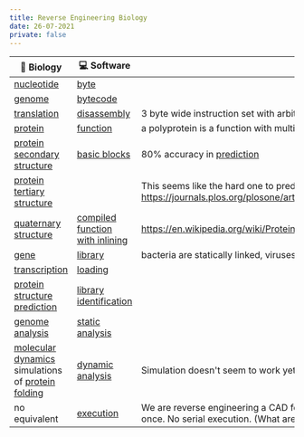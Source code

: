 ```yaml
---
title: Reverse Engineering Biology
date: 26-07-2021
private: false
---
```


| 🔬 Biology                                                                                                                                             | 💻 Software                                                                          | Notes                                                                                                                                               |
| ------------------------------------------------------------------------------------------------------------------------------------------------------ | ------------------------------------------------------------------------------------ | --------------------------------------------------------------------------------------------------------------------------------------------------- |
| [nucleotide](https://en.wikipedia.org/wiki/Nucleotide)                                                                                                 | [byte](https://en.wikipedia.org/wiki/Byte)                                           |
| [genome](https://en.wikipedia.org/wiki/Genome)                                                                                                         | [bytecode](https://en.wikipedia.org/wiki/Bytecode)                                   |
| [translation](<https://en.wikipedia.org/wiki/Translation_(biology)>)                                                                                   | [disassembly](https://en.wikipedia.org/wiki/Disassembler)                            | 3 byte wide instruction set with arbitrary "[reading frames](https://en.wikipedia.org/wiki/Reading_frame)"                                          |
| [protein](https://en.wikipedia.org/wiki/Protein)                                                                                                       | [function](<https://en.wikipedia.org/wiki/Function_(computer_science)>)              | a polyprotein is a function with multiple pieces                                                                                                    |
| [protein secondary structure](https://en.wikipedia.org/wiki/Protein_secondary_structure)                                                               | [basic blocks](https://en.wikipedia.org/wiki/Basic_block)                            | 80% accuracy in [prediction](https://en.wikipedia.org/wiki/Protein_structure_prediction#Secondary_structure)                                        |
| [protein tertiary structure](https://en.wikipedia.org/wiki/Protein_tertiary_structure)                                                                 |                                                                                      | This seems like the hard one to predict: <https://journals.plos.org/plosone/article?id=10.1371/journal.pone.0205819>                                  |
| [quaternary structure](https://en.wikipedia.org/wiki/Protein_quaternary_structure)                                                                     | [compiled function with inlining](https://en.wikipedia.org/wiki/Inline_expansion)    | <https://en.wikipedia.org/wiki/Protein%E2%80%93protein_interaction_prediction>                                                                        |
| [gene](https://en.wikipedia.org/wiki/Gene)                                                                                                             | [library](<https://en.wikipedia.org/wiki/Library_(computing)>)                       | bacteria are statically linked, viruses are dynamically linked                                                                                      |
| [transcription](<https://en.wikipedia.org/wiki/Transcription_(biology)>)                                                                               | [loading](<https://en.wikipedia.org/wiki/Loader_(computing)>)                        |
| [protein structure prediction](https://en.wikipedia.org/wiki/Protein_structure_prediction)                                                             | [library identification](https://www.hex-rays.com/products/ida/tech/flirt/in_depth/) |
| [genome analysis](https://en.wikipedia.org/wiki/Genomics#Genome_analysis)                                                                              | [static analysis](https://en.wikipedia.org/wiki/Static_program_analysis)             |
| [molecular dynamics](https://en.wikipedia.org/wiki/Molecular_dynamics) simulations of [protein folding](https://en.wikipedia.org/wiki/Protein_folding) | [dynamic analysis](https://en.wikipedia.org/wiki/Dynamic_program_analysis)           | Simulation doesn't seem to work yet. Constrained by tooling and compute.                                                                            |
| no equivalent                                                                                                                                          | [execution](<https://en.wikipedia.org/wiki/Execution_(computing)>)                   | We are reverse engineering a CAD format. Runs more like FPGA code, all at once. No serial execution. (What are the FPGA reverse engineering tools?) |
